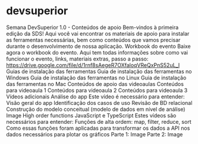 # devsuperior
Semana DevSuperior 1.0 - Conteúdos de apoio Bem-vindos à primeira edição da SDS!  Aqui você vai encontrar os materiais de apoio para instalar as ferramentas necessárias, bem como conteúdos que vamos precisar durante o desenvolvimento de nossa aplicação.  Workbook do evento Baixe agora o workbook do evento. Aqui tem todas informações sobre como vai funcionar o evento, links, materiais extras, passo a passo:  https://drive.google.com/file/d/1rnf8sAegeR7OXfaloqVReQxPnS52uL_l  Guias de instalação das ferramentas Guia de instalação das ferramentas no Windows  Guia de instalação das ferramentas no Linux  Guia de instalação das ferramentas no Mac  Conteúdos de apoio das videoaulas Conteúdos para videoaula 1  Conteúdos para videoaula 2  Conteúdos para videoaula 3  Vídeos adicionais Análise do app Este vídeo é necessário para entender:  Visão geral do app Identificação dos casos de uso Revisão de BD relacional Construção do modelo conceitual (modelo de dados em nível de análise) Image  High order functions JavaScript e TypeScript Estes vídeos são necessários para entender:  Funções de alta ordem: map, filter, reduce, sort Como essas funções foram aplicadas para transformar os dados a API nos dados necessários para plotar os gráficos Parte 1: Image  Parte 2: Image
